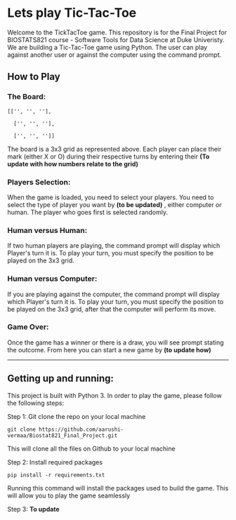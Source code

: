 # Lets play Tic-Tac-Toe 

Welcome to the TickTacToe game. This repository is for the Final Project for BIOSTATS821 course - Software Tools for Data Science at Duke Univeristy.
We are building a Tic-Tac-Toe game using Python. The user can play against another user or against the computer using the command prompt.


## How to Play

### The Board:

```
[['', '', ''],

  ['', '', ''],
  
  ['', '', '']]
```
The board is a 3x3 grid as represented above. Each player can place their mark (either X or O) during their respective turns by entering their **(To update with how numbers relate to the grid)**


### Players Selection:
When the game is loaded, you need to select your players. You need to select the type of player you want by **(to be updated)** , either computer or human. The player who goes first is selected randomly.


### Human versus Human:
If two human players are playing, the command prompt will display which Player's turn it is. To play your turn, you must specify the position to be played on the 3x3 grid. 


### Human versus Computer:
If you are playing against the computer, the command prompt will display which Player's turn it is. To play your turn, you must specify the position to be played on the 3x3 grid, after that the computer will perform its move.


### Game Over:
Once the game has a winner or there is a draw, you will see prompt stating the outcome. From here you can start a new game by **(to update how)**

----

## Getting up and running:

This project is built with Python 3. In order to play the game, please follow the following steps:

Step 1: Git clone the repo on your local machine

```
git clone https://github.com/aarushi-vermaa/Biostat821_Final_Project.git
```
This will clone all the files on Github to your local machine

Step 2: Install required packages
```
pip install -r requirements.txt
```
Running this command will install the packages used to build the game. This will allow you to play the game seamlessly

Step 3: **To update**


